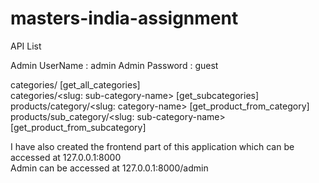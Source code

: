 # masters-india-assignment

API List

Admin UserName : admin
Admin Password : guest

categories/                                     [get_all_categories]<br />
categories/<slug: sub-category-name>            [get_subcategories]<br />
products/category/<slug: category-name>         [get_product_from_category]<br />
products/sub_category/<slug: sub-category-name> [get_product_from_subcategory]<br />


I have also created the frontend part of this application which can be accessed at 127.0.0.1:8000<br />
Admin can be accessed at 127.0.0.1:8000/admin
